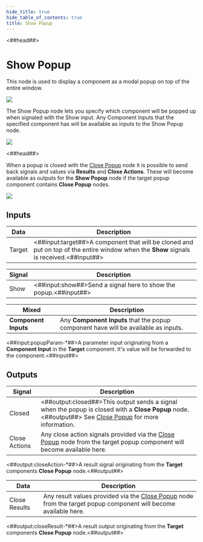 ```yaml
---
hide_title: true
hide_table_of_contents: true
title: Show Popup
---
```


<##head##>

# Show Popup

This node is used to display a component as a modal popup on top of the entire window.

<div className="ndl-image-with-background">

![](nodes/popups/show-popup/show-popup-2.png)

</div>

The <span className="ndl-node">Show Popup</span> node lets you specify which component will be popped up when signaled with the <span className="ndl-signal">Show</span> input. Any <span className="ndl-node">Component Inputs</span> that the specified component has will be available as inputs to the <span className="ndl-node">Show Popup</span> node.

<div className="ndl-image-with-background l">

![](nodes/popups/show-popup/show-popup-1.png)

</div>

<##head##>

When a popup is closed with the [Close Popup](/nodes/popups/close-popup) node it is possible to send back signals and values via **Results** and **Close Actions**. These will become available as outputs for the **Show Popup** node if the target popup component contains **Close Popup** nodes.

<div className="ndl-image-with-background l">

![](nodes/popups/show-popup/show-popup-3.png)

</div>

## Inputs

| Data                                     | Description                                                                                                                             |
| ---------------------------------------- | --------------------------------------------------------------------------------------------------------------------------------------- |
| <span className="ndl-data">Target</span> | <##input:target##>A component that will be cloned and put on top of the entire window when the **Show** signals is received.<##input##> |

| Signal                                   | Description                                                      |
| ---------------------------------------- | ---------------------------------------------------------------- |
| <span className="ndl-signal">Show</span> | <##input:show##>Send a signal here to show the popup.<##input##> |

| Mixed                | Description                                                                         |
| -------------------- | ----------------------------------------------------------------------------------- |
| **Component Inputs** | Any **Component Inputs** that the popup component have will be available as inputs. |

<span className="hidden-props-for-editor"><##input:popupParam-\*##>A parameter input originating from a **Component Input** in the **Target** component. It's value will be forwarded to the component.<##input##></span>

## Outputs

| Signal                                            | Description                                                                                                                                                                         |
| ------------------------------------------------- | ----------------------------------------------------------------------------------------------------------------------------------------------------------------------------------- |
| <span className="ndl-signal">Closed</span>        | <##output:closed##>This output sends a signal when the popup is closed with a **Close Popup** node.<##output##> See [Close Popup](/nodes/popups/close-popup/) for more information. |
| <span className="ndl-signal">Close Actions</span> | Any close action signals provided via the [Close Popup](/nodes/popups/close-popup/) node from the target popup component will become available here.                                |

<span className="hidden-props-for-editor"><##output:closeAction-\*##>A result signal originating from the **Target** components **Close Popup** node.<##output##></span>

| Data                                            | Description                                                                                                                                   |
| ----------------------------------------------- | --------------------------------------------------------------------------------------------------------------------------------------------- |
| <span className="ndl-data">Close Results</span> | Any result values provided via the [Close Popup](/nodes/popups/close-popup/) node from the target popup component will become available here. |

<span className="hidden-props-for-editor"><##output:closeResult-\*##>A result output originating from the **Target** components **Close Popup** node.<##output##></span>
